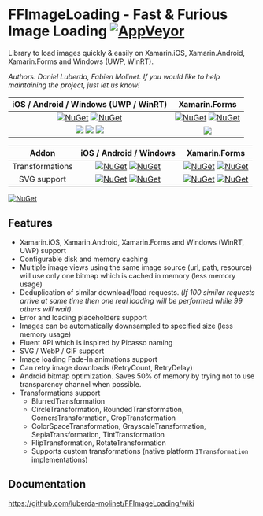 # FFImageLoading - Fast & Furious Image Loading [![AppVeyor][ci-img]][ci-link]

Library to load images quickly & easily on Xamarin.iOS, Xamarin.Android, Xamarin.Forms and Windows (UWP, WinRT).

*Authors: Daniel Luberda, Fabien Molinet. If you would like to help maintaining the project, just let us know!*

| iOS / Android / Windows (UWP / WinRT) | Xamarin.Forms |
|:--------------------------------:|:-------------:|
| [![NuGet][ffil-img]][ffil-link] [![NuGet][preffil-img]][preffil-link] | [![NuGet][forms-img]][forms-link] [![NuGet][preforms-img]][preforms-link] |
| [![][demo-droid-img]][demo-droid-src] [![][demo-win-img]][demo-win-src] [![][demo-mvvmcross-img]][demo-mvvmcross-src] | [![][demo-forms-img]][demo-forms-src] |

| Addon | iOS / Android / Windows | Xamarin.Forms |
|:-----:|:-----------------------:|:-------------:|
| Transformations | [![NuGet][trans-img]][trans-link] [![NuGet][pretrans-img]][pretrans-link] | [![NuGet][trans-img]][trans-link] [![NuGet][pretrans-img]][pretrans-link] |
| SVG support | [![NuGet][svg-img]][svg-link] [![NuGet][presvg-img]][presvg-link] | [![NuGet][svgforms-img]][svgforms-link] [![NuGet][presvgforms-img]][presvgforms-link] |

[![NuGet][ffimageloading]][ffimageloading_large]

## Features

- Xamarin.iOS, Xamarin.Android, Xamarin.Forms and Windows (WinRT, UWP) support
- Configurable disk and memory caching
- Multiple image views using the same image source (url, path, resource) will use only one bitmap which is cached in memory (less memory usage)
- Deduplication of similar download/load requests. *(If 100 similar requests arrive at same time then one real loading will be performed while 99 others will wait).*
- Error and loading placeholders support
- Images can be automatically downsampled to specified size (less memory usage)
- Fluent API which is inspired by Picasso naming
- SVG / WebP / GIF support
- Image loading Fade-In animations support
- Can retry image downloads (RetryCount, RetryDelay)
- Android bitmap optimization. Saves 50% of memory by trying not to use transparency channel when possible.
- Transformations support
  - BlurredTransformation
  - CircleTransformation, RoundedTransformation, CornersTransformation, CropTransformation
  - ColorSpaceTransformation, GrayscaleTransformation, SepiaTransformation, TintTransformation
  - FlipTransformation, RotateTransformation
  - Supports custom transformations (native platform `ITransformation` implementations)

## Documentation

https://github.com/luberda-molinet/FFImageLoading/wiki

[what-is-this]: various_images_and_image_links

[ci-img]: https://img.shields.io/appveyor/ci/daniel-luberda/ffimageloading.svg
[ci-link]: https://ci.appveyor.com/project/daniel-luberda/ffimageloading

[ffil-img]: https://img.shields.io/nuget/v/Xamarin.FFImageLoading.svg
[ffil-link]: https://www.nuget.org/packages/Xamarin.FFImageLoading
[forms-img]: https://img.shields.io/nuget/v/Xamarin.FFImageLoading.Forms.svg
[forms-link]: https://www.nuget.org/packages/Xamarin.FFImageLoading.Forms
[trans-img]: https://img.shields.io/nuget/v/Xamarin.FFImageLoading.Transformations.svg
[trans-link]: https://www.nuget.org/packages/Xamarin.FFImageLoading.Transformations
[svg-img]: https://img.shields.io/nuget/v/Xamarin.FFImageLoading.Svg.svg
[svg-link]: https://www.nuget.org/packages/Xamarin.FFImageLoading.Svg
[svgforms-img]: https://img.shields.io/nuget/v/Xamarin.FFImageLoading.Svg.Forms.svg
[svgforms-link]: https://www.nuget.org/packages/Xamarin.FFImageLoading.Svg.Forms

[preffil-img]: https://img.shields.io/nuget/vpre/Xamarin.FFImageLoading.svg
[preffil-link]: https://www.nuget.org/packages/Xamarin.FFImageLoading
[preforms-img]: https://img.shields.io/nuget/vpre/Xamarin.FFImageLoading.Forms.svg
[preforms-link]: https://www.nuget.org/packages/Xamarin.FFImageLoading.Forms
[pretrans-img]: https://img.shields.io/nuget/vpre/Xamarin.FFImageLoading.Transformations.svg
[pretrans-link]: https://www.nuget.org/packages/Xamarin.FFImageLoading.Transformations
[presvg-img]: https://img.shields.io/nuget/vpre/Xamarin.FFImageLoading.Svg.svg
[presvg-link]: https://www.nuget.org/packages/Xamarin.FFImageLoading.Svg
[presvgforms-img]: https://img.shields.io/nuget/vpre/Xamarin.FFImageLoading.Svg.Forms.svg
[presvgforms-link]: https://www.nuget.org/packages/Xamarin.FFImageLoading.Svg.Forms

[ffimageloading_large]: https://raw.githubusercontent.com/luberda-molinet/FFImageLoading/master/samples/Screenshots/ffimageloading_large.png
[ffimageloading]: https://raw.githubusercontent.com/luberda-molinet/FFImageLoading/master/samples/Screenshots/ffimageloading.png

[demo-forms-img]: https://img.shields.io/badge/demo-xamarin.forms-orange.svg
[demo-forms-src]: https://github.com/luberda-molinet/FFImageLoading/tree/master/samples/ImageLoading.Forms.Sample
[demo-droid-img]: https://img.shields.io/badge/demo-android-orange.svg
[demo-droid-src]: https://github.com/luberda-molinet/FFImageLoading/tree/master/samples/ImageLoading.MvvmCross.Sample
[demo-mvvmcross-img]: https://img.shields.io/badge/demo-mvvmcross-orange.svg
[demo-mvvmcross-src]: https://github.com/luberda-molinet/FFImageLoading/tree/master/samples/ImageLoading.Sample
[demo-win-img]: https://img.shields.io/badge/demo-win-orange.svg
[demo-win-src]: https://github.com/luberda-molinet/FFImageLoading/tree/master/samples/Simple.WinPhone.Sample
[dev-nugets-img]: https://img.shields.io/badge/nugets-dev-yellow.svg
[dev-nugets]: https://github.com/luberda-molinet/FFImageLoading/wiki/Dev-NuGet-packages

